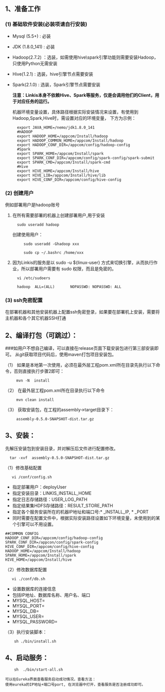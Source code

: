 ## 1、准备工作

### (1) 基础软件安装(必装项请自行安装)

- Mysql (5.5+) : 必装
- JDK (1.8.0_141) : 必装
- Hadoop(2.7.2) ：选装，如需使用hive\spark引擎功能则需要安装Hadoop，只使用Python无需安装 
- Hive(1.2.1) : 选装，hive引擎节点需要安装
- Spark(2.1.0) : 选装，Spark引擎节点需要安装

  **注意：Linkis本身不依赖Hive、Spark等服务，仅是会调用他们的Client，用于对应任务的运行。**
  
  机器环境变量设置，具体路径根据实际安装情况来设置，有使用到Hadoop,Spark,Hive时，需设置对应的环境变量，
  下方为示例：
    ```
      export JAVA_HOME=/nemo/jdk1.8.0_141
      #HADOOP  
      export HADOOP_HOME=/appcom/Install/hadoop
      export HADOOP_COMMON_HOME=/appcom/Install/hadoop
      export HADOOP_CONF_DIR=/appcom/config/hadoop-config    
      #Spark
      export SPARK_HOME=/appcom/Install/spark
      export SPARK_CONF_DIR=/appcom/config/spark-config/spark-submit
      export SPARK_CMD=/appcom/Install/spark-cmd
      #Hive
      export HIVE_HOME=/appcom/Install/hive
      export HIVE_LIB=/appcom/Install/hive/lib
      export HIVE_CONF_DIR=/appcom/config/hive-config
    ```
 
### (2) 创建用户

例如部署用户是hadoop账号

1. 在所有需要部署的机器上创建部署用户,用于安装
   
         sudo useradd hadoop  
         
    创建使用用户：
    ```
         sudo useradd -Ghadoop xxx
     
         sudo cp ~/.bashrc /home/xxx
    ```

2. 因为Linkis的服务是以 sudo -u ${linux-user} 方式来切换引擎，从而执行作业，所以部署用户需要有 sudo 权限，而且是免密的。

         vi /etc/sudoers

         hadoop  ALL=(ALL)       NOPASSWD: NOPASSWD: ALL

### (3) ssh免密配置

在部署机器和其他安装机器上配置ssh免密登录，如果要在部署机上安装，需要将主机器和各个其它机器SSH打通


## 2、编译打包（可跳过）：
   ###如用户不想自己编译，可以直接在release页面下载安装包进行第三部安装即可。
   从git获取项目代码后，使用maven打包项目安装包。   

   （1） 如果是本地第一次使用，必须在最外层工程pom.xml所在目录先执行以下命令，否则直接执行步骤2即可：
   
         mvn -N  install
         
   （2） 在最外层工程pom.xml所在目录执行以下命令
      
         mvn clean install
         
   （3） 获取安装包，在工程的assembly->target目录下：
   
         assembly-0.5.0-SNAPSHOT-dist.tar.gz
          
## 3、安装：
   先解压安装包到安装目录，并对解压后文件进行配置修改。
   
      tar -xvf  assembly-0.5.0-SNAPSHOT-dist.tar.gz
   （1）修改基础配置  
   
       vi /conf/config.sh   
        
   - 指定部署用户：deployUser
   - 指定安装目录：LINKIS_INSTALL_HOME
   - 指定日志存储路径：USER_LOG_PATH
   - 指定结果集HDFS存储路径：RESULT_STORE_PATH
   - 指定各个服务安装所在的机器IP地址和端口号:* _INSTALL_IP, * _PORT
   - 同时需要在配置文件中，根据实际安装路径设置如下环境变量，未使用到的某个引擎可以不用设置。
   
   ```
   ##COMMON CONFIG
   HADOOP_CONF_DIR=/appcom/config/hadoop-config
   SPARK_CONF_DIR=/appcon/config/spark-config
   HIVE_CONF_DIR=/appcom/config/hive-config
   HADOOP_HOME=/appcom/Install/hadoop
   SPARK_HOME=/appcom/Install/spark
   HIVE_HOME=/appcom/Install/hive
   ```
        
   （2）修改数据库配置 
   
       vi ./conf/db.sh 
            
   - 设置数据库的连接信息
   - 包括IP地址、数据库名称、用户名、端口
   - MYSQL_HOST=
   - MYSQL_PORT=
   - MYSQL_DB=
   - MYSQL_USER=
   - MYSQL_PASSWORD=

   （3）执行安装脚本：
   
        sh ./bin/install.sh       

## 4、启动服务：
        sh  ./bin/start-all.sh
        
    可以在Eureka界面查看服务启动成功情况，查看方法：
    使用eureka的IP地址+端口号port, 在浏览器中打开，查看服务是否注册成功即可。
   
       
